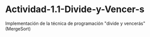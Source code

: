# Actividad-1.1-Divide-y-Vencer-s
Implementación de la técnica de programación "divide y vencerás" (MergeSort)
